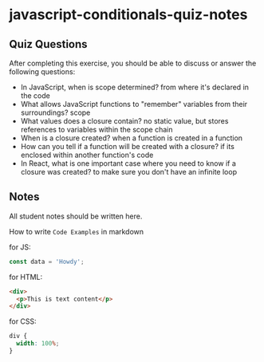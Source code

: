 # javascript-conditionals-quiz-notes

## Quiz Questions

After completing this exercise, you should be able to discuss or answer the following questions:

- In JavaScript, when is scope determined?
  from where it's declared in the code
- What allows JavaScript functions to "remember" variables from their surroundings?
  scope
- What values does a closure contain?
  no static value, but stores references to variables within the scope chain
- When is a closure created?
  when a function is created in a function
- How can you tell if a function will be created with a closure?
  if its enclosed within another function's code
- In React, what is one important case where you need to know if a closure was created?
  to make sure you don't have an infinite loop

## Notes

All student notes should be written here.

How to write `Code Examples` in markdown

for JS:

```javascript
const data = 'Howdy';
```

for HTML:

```html
<div>
  <p>This is text content</p>
</div>
```

for CSS:

```css
div {
  width: 100%;
}
```
